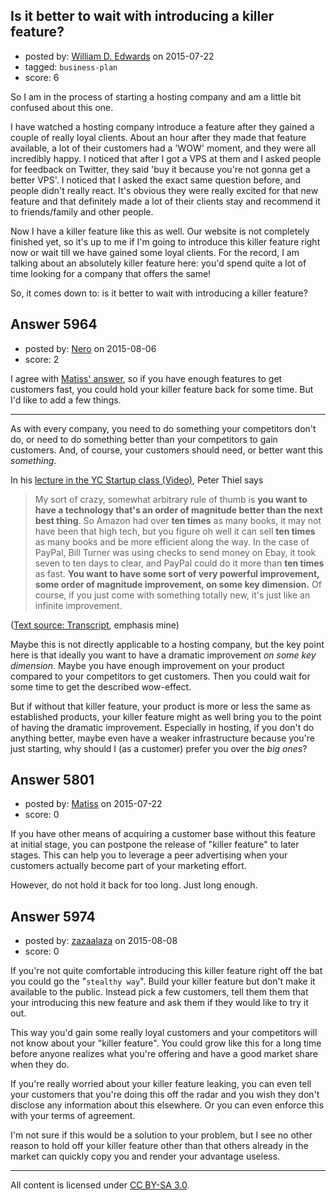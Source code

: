 ## Is it better to wait with introducing a killer feature?

- posted by: [William D. Edwards](https://stackexchange.com/users/4746080/william-d-edwards) on 2015-07-22
- tagged: `business-plan`
- score: 6

So I am in the process of starting a hosting company and am a little bit confused about this one.

I have watched a hosting company introduce a feature after they gained a couple of really loyal clients. About an hour after they made that feature available, a lot of their customers had a 'WOW' moment, and they were all incredibly happy. I noticed that after I got a VPS at them and I asked people for feedback on Twitter, they said 'buy it because you're not gonna get a better VPS'. I noticed that I asked the exact same question before, and people didn't really react. It's obvious they were really excited for that new feature and that definitely made a lot of their clients stay and recommend it to friends/family and other people.

Now I have a killer feature like this as well. Our website is not completely finished yet, so it's up to me if I'm going to introduce this killer feature right now or wait till we have gained some loyal clients. For the record, I am talking about an absolutely killer feature here: you'd spend quite a lot of time looking for a company that offers the same!

So, it comes down to: is it better to wait with introducing a killer feature?


## Answer 5964

- posted by: [Nero](https://stackexchange.com/users/1705837/nero) on 2015-08-06
- score: 2

<p>I agree with <a href="https://startups.stackexchange.com/a/5801/1630">Matiss' answer</a>, so if you have enough features to get customers fast, you could hold your killer feature back for some time. But I'd like to add a few things.</p>

<hr />

<p>As with every company, you need to do something your competitors don't do, or need to do something better than your competitors to gain customers. And, of course, your customers should need, or better want this <em>something</em>. </p>

<p>In his <a href="https://youtu.be/5_0dVHMpJlo?t=20m" rel="nofollow noreferrer">lecture in the YC Startup class (Video)</a>, Peter Thiel says</p>

<blockquote>
  <p>My sort of crazy, somewhat arbitrary rule of thumb is <strong>you want to have a technology that's an order of magnitude better than the next best thing</strong>. So Amazon had over <strong>ten times</strong> as many books, it may not have been that high tech, but you figure oh well it can sell <strong>ten times</strong> as many books and be more efficient along the way. In the case of PayPal, Bill Turner was using checks to send money on Ebay, it took seven to ten days to clear, and PayPal could do it more than <strong>ten times</strong> as fast. <strong>You want to have some sort of very powerful improvement, some order of magnitude improvement, on some key dimension.</strong> Of course, if you just come with something totally new, it's just like an infinite improvement. </p>
</blockquote>

<p>(<a href="http://genius.com/Peter-thiel-lecture-5-business-strategy-and-monopoly-theory-annotated" rel="nofollow noreferrer">Text source: Transcript</a>, emphasis mine)</p>

<p>Maybe this is not directly applicable to a hosting company, but the key point here is that ideally you want to have a dramatic improvement <em>on some key dimension</em>. Maybe you have enough improvement on your product compared to your competitors to get customers. Then you could wait for some time to get the described wow-effect. </p>

<p>But if without that killer feature, your product is more or less the same as established products, your killer feature might as well bring you to the point of having the dramatic improvement. Especially in hosting, if you don't do anything better, maybe even have a weaker infrastructure because you're just starting, why should I (as a customer) prefer you over the <em>big ones</em>?</p>



## Answer 5801

- posted by: [Matiss](https://stackexchange.com/users/1819512/matiss) on 2015-07-22
- score: 0

If you have other means of acquiring a customer base without this feature at initial stage, you can postpone the release of "killer feature" to later stages. This can help you to leverage a peer advertising when your customers actually become part of your marketing effort.

However, do not hold it back for too long. Just long enough. 


## Answer 5974

- posted by: [zazaalaza](https://stackexchange.com/users/4672194/zazaalaza) on 2015-08-08
- score: 0

If you're not quite comfortable introducing this killer feature right off the bat you could go the "`stealthy way`". Build your killer feature but don't make it available to the public. Instead pick a few customers, tell them them that your introducing this new feature and ask them if they would like to try it out.

This way you'd gain some really loyal customers and your competitors will not know about your "killer feature". You could grow like this for a long time before anyone realizes what you're offering and have a good market share when they do.

If you're really worried about your killer feature leaking, you can even tell your customers that you're doing this off the radar and you wish they don't disclose any information about this elsewhere. Or you can even enforce this with your terms of agreement.

I'm not sure if this would be a solution to your problem, but I see no other reason to hold off your killer feature other than that others already in the market can quickly copy you and render your advantage useless.



---

All content is licensed under [CC BY-SA 3.0](https://creativecommons.org/licenses/by-sa/3.0/).
